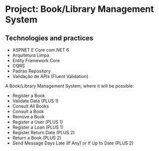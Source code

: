 # Project: Book/Library Management System

## Technologies and practices
- ASPNET E Core com.NET 6
- Arquitetura Limpa
- Entity Framework Core
- CQRS
- Padrao Repository
- Validação de APIs (Fluent Validation)

A Book/Library Management System, where it will be possible:
- Register a Book
- Validate Data (PLUS 1)
- Consult All Books
- Consult a Book
- Remove a Book
- Register a User (PLUS 1)
- Register a Loan (PLUS 1)
- Register Return Date (PLUS 2)
- Return a Book (PLUS 2)
- Send Message Days Late (If Any) or If Up to Date (PLUS 2)

